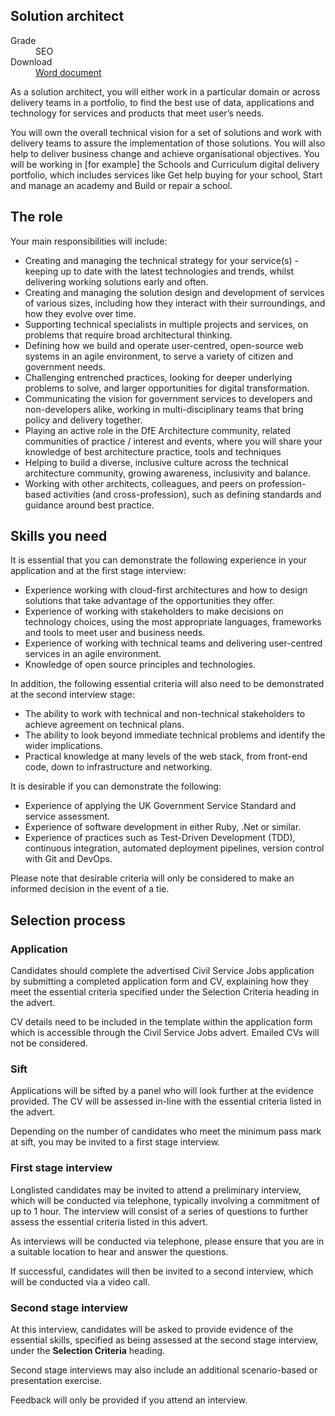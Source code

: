 
## Solution architect

<dl class="govuk-summary-list">
  <div class="govuk-summary-list__row">
    <dt class="govuk-summary-list__key">
      Grade
    </dt>
    <dd class="govuk-summary-list__value">
      SEO
    </dd>
  </div>
   <div class="govuk-summary-list__row" data-ignore="true">
    <dt class="govuk-summary-list__key">
      Download
    </dt>
    <dd class="govuk-summary-list__value">
      <a href="word">Word document</a>
    </dd>
  </div></dl>


As a solution architect, you will either work in a particular domain or across delivery teams in a portfolio, to find the best use of data, applications and technology for services and products that meet user’s needs.

You will own the overall technical vision for a set of solutions and work with delivery teams to assure the implementation of those solutions. You will also help to deliver business change and achieve organisational objectives.
You will be working in [for example] the Schools and Curriculum digital delivery portfolio, which includes services like Get help buying for your school, Start and manage an academy and Build or repair a school.

## The role

Your main responsibilities will include:

- Creating and managing the technical strategy for your service(s) - keeping up to date with the latest technologies and trends, whilst delivering working solutions early and often.
- Creating and managing the solution design and development of services of various sizes, including how they interact with their surroundings, and how they evolve over time.
- Supporting technical specialists in multiple projects and services, on problems that require broad architectural thinking.
- Defining how we build and operate user-centred, open-source web systems in an agile environment, to serve a variety of citizen and government needs.
- Challenging entrenched practices, looking for deeper underlying problems to solve, and larger opportunities for digital transformation.
- Communicating the vision for government services to developers and non-developers alike, working in multi-disciplinary teams that bring policy and delivery together.
- Playing an active role in the DfE Architecture community, related communities of practice / interest and events, where you will share your knowledge of best architecture practice, tools and techniques
- Helping to build a diverse, inclusive culture across the technical architecture community, growing awareness, inclusivity and balance.
- Working with other architects, colleagues, and peers on profession-based activities (and cross-profession), such as defining standards and guidance around best practice.

## Skills you need

It is essential that you can demonstrate the following experience in your application and at the first stage interview:

- Experience working with cloud-first architectures and how to design solutions that take advantage of the opportunities they offer.
- Experience of working with stakeholders to make decisions on technology choices, using the most appropriate languages, frameworks and tools to meet user and business needs.
- Experience of working with technical teams and delivering user-centred services in an agile environment.
- Knowledge of open source principles and technologies.

In addition, the following essential criteria will also need to be demonstrated at the second interview stage:

- The ability to work with technical and non-technical stakeholders to achieve agreement on technical plans.
- The ability to look beyond immediate technical problems and identify the wider implications.
- Practical knowledge at many levels of the web stack, from front-end code, down to infrastructure and networking.

It is desirable if you can demonstrate the following:

- Experience of applying the UK Government Service Standard and service assessment.
- Experience of software development in either Ruby, .Net or similar.
- Experience of practices such as Test-Driven Development (TDD), continuous integration, automated deployment pipelines, version control with Git and DevOps.
  
Please note that desirable criteria will only be considered to make an informed decision in the event of a tie.

## Selection process

### Application

Candidates should complete the advertised Civil Service Jobs application by submitting a completed application form and CV, explaining how they meet the essential criteria specified under the Selection Criteria heading in the advert.

CV details need to be included in the template within the application form which is accessible through the Civil Service Jobs advert. Emailed CVs will not be considered.

### Sift

Applications will be sifted by a panel who will look further at the evidence provided. The CV will be assessed in-line with the essential criteria listed in the advert.

Depending on the number of candidates who meet the minimum pass mark at sift, you may be invited to a first stage interview.

### First stage interview

Longlisted candidates may be invited to attend a preliminary interview, which will be conducted via telephone, typically involving a commitment of up to 1 hour. The interview will consist of a series of questions to further assess the essential criteria listed in this advert.

As interviews will be conducted via telephone, please ensure that you are in a suitable location to hear and answer the questions.

If successful, candidates will then be invited to a second interview, which will be conducted via a video call.

### Second stage interview

At this interview, candidates will be asked to provide evidence of the essential skills, specified as being assessed at the second stage interview, under the **Selection Criteria** heading.

Second stage interviews may also include an additional scenario-based or presentation exercise.

Feedback will only be provided if you attend an interview.